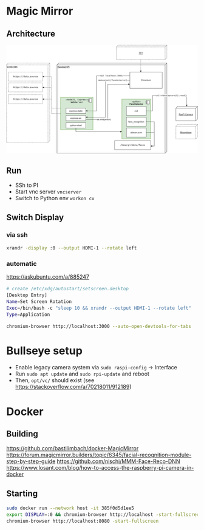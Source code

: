 # Magic Mirror

## Architecture

![Architecture Diagram](/doc/architecture.png)

## Run

* SSh to PI
* Start vnc server `vncserver`
* Switch to Python env `workon cv`

## Switch Display
### via ssh
```sh
xrandr -display :0 --output HDMI-1 --rotate left
```
### automatic
https://askubuntu.com/a/885247

```sh
# create /etc/xdg/autostart/setscreen.desktop
[Desktop Entry]
Name=Set Screen Rotation
Exec=/bin/bash -c "sleep 10 && xrandr --output HDMI-1 --rotate left"
Type=Application
```

```sh
chromium-browser http://localhost:3000 --auto-open-devtools-for-tabs
```

# Bullseye setup
* Enable legacy camera system via `sudo raspi-config` -> Interface
* Run `sudo apt update` and `sudo rpi-update` and reboot
* Then, `opt/vc/` should exist (see https://stackoverflow.com/a/70218011/912189)

# Docker 

## Building

https://github.com/bastilimbach/docker-MagicMirror
https://forum.magicmirror.builders/topic/6345/facial-recognition-module-step-by-step-guide
https://github.com/nischi/MMM-Face-Reco-DNN
https://www.losant.com/blog/how-to-access-the-raspberry-pi-camera-in-docker

## Starting
```sh
sudo docker run --network host -it 385f0d5d1ee5
export DISPLAY=:0 && chromium-browser http://localhost -start-fullscreen
chromium-browser http://localhost:8080 -start-fullscreen


```
